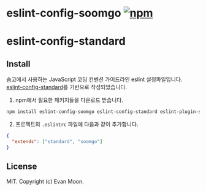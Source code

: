 # eslint-config-soomgo [![npm][npm-image]][npm-url]

# eslint-config-standard 

[npm-image]: https://img.shields.io/npm/v/eslint-config-soomgo.svg
[npm-url]: https://www.npmjs.com/package/eslint-config-soomgo

## Install

숨고에서 사용하는 JavaScript 코딩 컨벤션 가이드라인 eslint 설정파일입니다.
[eslint-config-standard](https://github.com/standard/eslint-config-standard)를 기반으로 작성되었습니다.

1. npm에서 필요한 패키지들을 다운로드 받습니다.
```bash
npm install eslint-config-soomgo eslint-config-standard eslint-plugin-standard eslint-plugin-promise eslint-plugin-import eslint-plugin-node --save-dev
```

2. 프로젝트의 `.eslintrc` 파일에 다음과 같이 추가합니다.
```json
{
  "extends": ["standard", "soomgo"]
}
```

## License
MIT. Copyright (c) Evan Moon.

